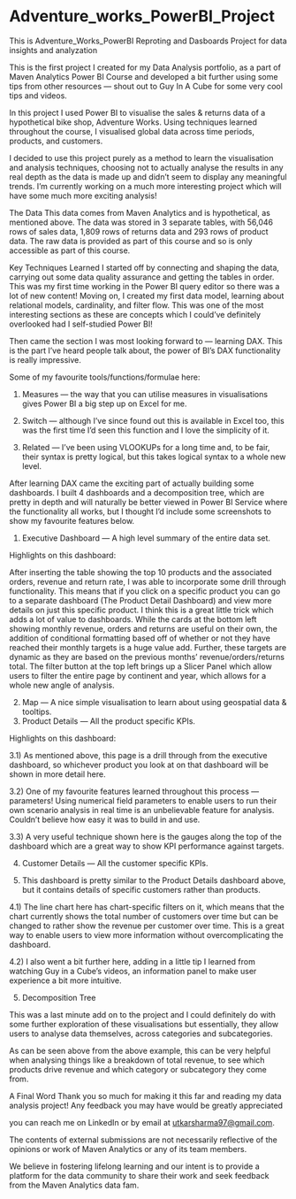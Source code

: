 # Adventure_works_PowerBI_Project
This is Adventure_Works_PowerBI Reproting and Dasboards Project for data insights and analyzation

This is the first project I created for my Data Analysis portfolio, as a part of Maven Analytics Power BI Course and developed a bit further using some tips from other resources — shout out to Guy In A Cube for some very cool tips and videos.

In this project I used Power BI to visualise the sales & returns data of a hypothetical bike shop, Adventure Works. Using techniques learned throughout the course, I visualised global data across time periods, products, and customers.

I decided to use this project purely as a method to learn the visualisation and analysis techniques, choosing not to actually analyse the results in any real depth as the data is made up and didn’t seem to display any meaningful trends. I’m currently working on a much more interesting project which will have some much more exciting analysis!

The Data
This data comes from Maven Analytics and is hypothetical, as mentioned above. The data was stored in 3 separate tables, with 56,046 rows of sales data, 1,809 rows of returns data and 293 rows of product data. The raw data is provided as part of this course and so is only accessible as part of this course.

Key Techniques Learned
I started off by connecting and shaping the data, carrying out some data quality assurance and getting the tables in order. This was my first time working in the Power BI query editor so there was a lot of new content! Moving on, I created my first data model, learning about relational models, cardinality, and filter flow. This was one of the most interesting sections as these are concepts which I could’ve definitely overlooked had I self-studied Power BI!

Then came the section I was most looking forward to — learning DAX. This is the part I’ve heard people talk about, the power of BI’s DAX functionality is really impressive.

Some of my favourite tools/functions/formulae here:

1. Measures — the way that you can utilise measures in visualisations gives Power BI a big step up on Excel for me.

2. Switch — although I’ve since found out this is available in Excel too, this was the first time I’d seen this function and I love the simplicity of it.

3. Related — I’ve been using VLOOKUPs for a long time and, to be fair, their syntax is pretty logical, but this takes logical syntax to a whole new level.

After learning DAX came the exciting part of actually building some dashboards. I built 4 dashboards and a decomposition tree, which are pretty in depth and will naturally be better viewed in Power BI Service where the functionality all works, but I thought I’d include some screenshots to show my favourite features below.

1) Executive Dashboard — A high level summary of the entire data set.

Highlights on this dashboard:

After inserting the table showing the top 10 products and the associated orders, revenue and return rate, I was able to incorporate some drill through functionality. This means that if you click on a specific product you can go to a separate dashboard (The Product Detail Dashboard) and view more details on just this specific product. I think this is a great little trick which adds a lot of value to dashboards.
While the cards at the bottom left showing monthly revenue, orders and returns are useful on their own, the addition of conditional formatting based off of whether or not they have reached their monthly targets is a huge value add. Further, these targets are dynamic as they are based on the previous months’ revenue/orders/returns total.
The filter button at the top left brings up a Slicer Panel which allow users to filter the entire page by continent and year, which allows for a whole new angle of analysis.

2) Map — A nice simple visualisation to learn about using geospatial data & tooltips.
3) Product Details — All the product specific KPIs.

Highlights on this dashboard:

3.1) As mentioned above, this page is a drill through from the executive dashboard, so whichever product you look at on that dashboard will be shown in more detail here.

3.2) One of my favourite features learned throughout this process — parameters! Using numerical field parameters to enable users to run their own scenario analysis in real time is an unbelievable feature for analysis. Couldn’t believe how easy it was to build in and use.

3.3) A very useful technique shown here is the gauges along the top of the dashboard which are a great way to show KPI performance against targets.

4) Customer Details — All the customer specific KPIs.

5) This dashboard is pretty similar to the Product Details dashboard above, but it contains details of specific customers rather than products.

4.1) The line chart here has chart-specific filters on it, which means that the chart currently shows the total number of customers over time but can be changed to rather show the revenue per customer over time. This is a great way to enable users to view more information without overcomplicating the dashboard.

4.2) I also went a bit further here, adding in a little tip I learned from watching Guy in a Cube’s videos, an information panel to make user experience a bit more intuitive.

5) Decomposition Tree

This was a last minute add on to the project and I could definitely do with some further exploration of these visualisations but essentially, they allow users to analyse data themselves, across categories and subcategories.

As can be seen above from the above example, this can be very helpful when analysing things like a breakdown of total revenue, to see which products drive revenue and which category or subcategory they come from.

A Final Word
Thank you so much for making it this far and reading my data analysis project! Any feedback you may have would be greatly appreciated 

you can reach me on LinkedIn or by email at utkarsharma97@gmail.com.

The contents of external submissions are not necessarily reflective of the opinions or work of Maven Analytics or any of its team members.

We believe in fostering lifelong learning and our intent is to provide a platform for the data community to share their work and seek feedback from the Maven Analytics data fam.
